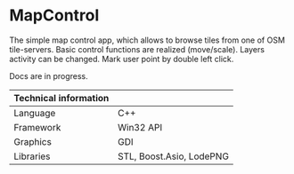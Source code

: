 # MapControl

The simple map control app, which allows to browse tiles from one of OSM tile-servers. 
Basic control functions are realized (move/scale). 
Layers activity can be changed. 
Mark user point by double left click.

Docs are in progress.

Technical information ||
--- | ---
Language  | C++
Framework | Win32 API
Graphics  | GDI
Libraries | STL, Boost.Asio, LodePNG